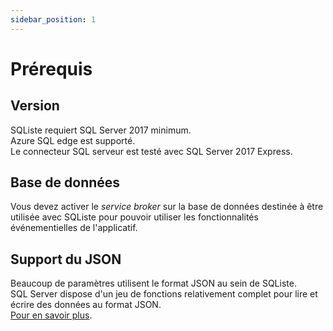 ```yaml
---
sidebar_position: 1
---
```


# Prérequis

## Version

SQListe requiert SQL Server 2017 minimum.<br/>
Azure SQL edge est supporté.<br/>
Le connecteur SQL serveur est testé avec SQL Server 2017 Express.

## Base de données

Vous devez activer le _service broker_ sur la base de données destinée à être utilisée avec SQListe pour pouvoir 
utiliser les fonctionnalités événementielles de l'applicatif.

## Support du JSON

Beaucoup de paramètres utilisent le format JSON au sein de SQListe.<br/>
SQL Server dispose d'un jeu de fonctions relativement complet pour lire et écrire des données au format JSON.<br/>
[Pour en savoir plus](https://learn.microsoft.com/fr-fr/sql/relational-databases/json/json-data-sql-server?view=sql-server-ver16).